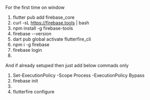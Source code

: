 For the first time on window 

1. flutter pub add firebase_core    
2. curl -sL https://firebase.tools | bash  
3. npm install -g firebase-tools   
4. firebase --version  
5. dart pub global activate flutterfire_cli 
6. npm i -g firebase  
7. firebase login   
8. 

And if already setuped then just add below commads only

1. Set-ExecutionPolicy -Scope Process -ExecutionPolicy Bypass
2. firebase init
3. 
4. flutterfire configure 
